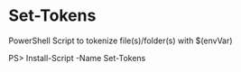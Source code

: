 # Set-Tokens
PowerShell Script to tokenize file(s)/folder(s) with $(envVar)

PS> Install-Script -Name Set-Tokens
